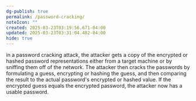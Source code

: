 ```yaml
---
dg-publish: true
permalink: /password-cracking/
noteIcon: ""
created: 2025-03-23T03:19:56.671-04:00
updated: 2025-03-23T03:31:04.482-04:00
hide: true
---
```


in a password cracking attack, the attacker gets a copy of the encrypted or hashed password representations either from a target machine or by sniffing them off of the network. The attacker then cracks the passwords by formulating a guess, encrypting or hashing the guess, and then comparing the result to the actual password's encrypted or hashed value. If the encrypted guess equals the encrypted password, the attacker now has a usable password.